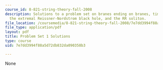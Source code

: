 ```yaml
---
course_id: 8-821-string-theory-fall-2008
description: Solutions to a problem set on branes ending on branes, timelike oscillators,
  the extremal Reissner-Nordstrom black hole, and the RR soliton.
file_location: /coursemedia/8-821-string-theory-fall-2008/7e7dd3994f88a5d72db832da090358b3_soln01.pdf
file_type: application/pdf
layout: pdf
title: Problem Set 1 Solutions
type: course
uid: 7e7dd3994f88a5d72db832da090358b3

---
```

None
